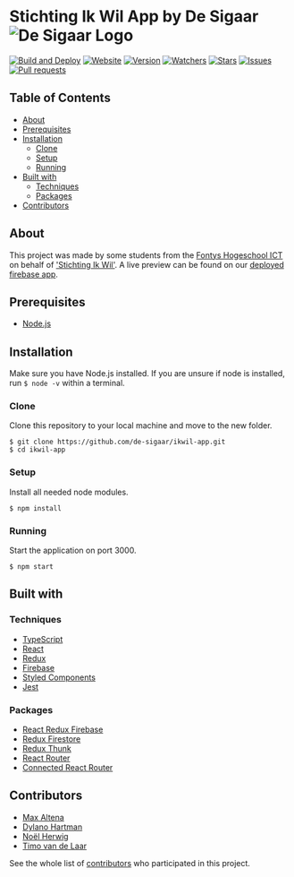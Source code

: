 # Stichting Ik Wil App by De Sigaar ![De Sigaar Logo](https://i.gyazo.com/2139de3348632e93be61757115a7e395.png)

[![Build and Deploy](https://github.com/de-sigaar/ikwil-app/workflows/Build%20and%20Deploy/badge.svg)](https://github.com/de-sigaar/ikwil-app/actions?query=workflow%3A%22Build+and+Deploy%22)
[![Website](https://img.shields.io/website?down_color=red&down_message=offline&up_color=green&up_message=online&url=https%3A%2F%2Fikwil-app.web.app%2F)](https://ikwil-app.web.app/)
[![Version](https://img.shields.io/github/package-json/v/de-sigaar/ikwil-app)](https://github.com/de-sigaar/ikwil-app)
[![Watchers](https://img.shields.io/github/watchers/de-sigaar/ikwil-app)](https://github.com/de-sigaar/ikwil-app/watchers)
[![Stars](https://img.shields.io/github/stars/de-sigaar/ikwil-app)](https://github.com/de-sigaar/ikwil-app/stargazers)
[![Issues](https://img.shields.io/github/issues/de-sigaar/ikwil-app)](https://github.com/de-sigaar/ikwil-app/issues)
[![Pull requests](https://img.shields.io/github/issues-pr/de-sigaar/ikwil-app)](https://github.com/de-sigaar/ikwil-app/pulls)

## Table of Contents

- [About](#about)
- [Prerequisites](#prerequisites)
- [Installation](#installation)
  - [Clone](#clone)
  - [Setup](#setup)
  - [Running](#running)
- [Built with](#built-with)
  - [Techniques](#techniques)
  - [Packages](#packages)
- [Contributors](#contributors)

## About

This project was made by some students from the [Fontys Hogeschool ICT](https://fontys.nl/hbo-ict/) on behalf of ['Stichting Ik Wil'](http://www.stichtingikwil.nl/).
A live preview can be found on our [deployed firebase app](https://ikwil-app.web.app/).

## Prerequisites

- [Node.js](https://nodejs.org/)

## Installation

Make sure you have Node.js installed. If you are unsure if node is installed, run `$ node -v` within a terminal.

### Clone

Clone this repository to your local machine and move to the new folder.

```
$ git clone https://github.com/de-sigaar/ikwil-app.git
$ cd ikwil-app
```

### Setup

Install all needed node modules.

```
$ npm install
```

### Running

Start the application on port 3000.

```
$ npm start
```

## Built with

### Techniques

- [TypeScript](https://www.typescriptlang.org/)
- [React](https://reactjs.org/)
- [Redux](https://redux.js.org/)
- [Firebase](https://firebase.google.com/)
- [Styled Components](https://styled-components.com/)
- [Jest](https://jestjs.io/)

### Packages

- [React Redux Firebase](https://react-redux-firebase.com/)
- [Redux Firestore](https://github.com/prescottprue/redux-firestore)
- [Redux Thunk](https://github.com/reduxjs/redux-thunk)
- [React Router](https://reacttraining.com/react-router/)
- [Connected React Router](https://github.com/supasate/connected-react-router)

## Contributors

- [Max Altena](https://github.com/MaxAltena)
- [Dylano Hartman](https://github.com/DylanoH)
- [Noël Herwig](https://github.com/Chiloz)
- [Timo van de Laar](https://github.com/BroodBalloon)

See the whole list of [contributors](https://github.com/de-sigaar/ikwil-app/contributors) who participated in this project.
